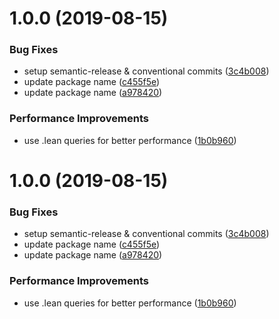 # 1.0.0 (2019-08-15)


### Bug Fixes

* setup semantic-release & conventional commits ([3c4b008](https://github.com/khaledosman/mongoose-jobqueue/commit/3c4b008))
* update package name ([c455f5e](https://github.com/khaledosman/mongoose-jobqueue/commit/c455f5e))
* update package name ([a978420](https://github.com/khaledosman/mongoose-jobqueue/commit/a978420))


### Performance Improvements

* use .lean queries for better performance ([1b0b960](https://github.com/khaledosman/mongoose-jobqueue/commit/1b0b960))

# 1.0.0 (2019-08-15)


### Bug Fixes

* setup semantic-release & conventional commits ([3c4b008](https://github.com/khaledosman/mongoose-jobqueue/commit/3c4b008))
* update package name ([c455f5e](https://github.com/khaledosman/mongoose-jobqueue/commit/c455f5e))
* update package name ([a978420](https://github.com/khaledosman/mongoose-jobqueue/commit/a978420))


### Performance Improvements

* use .lean queries for better performance ([1b0b960](https://github.com/khaledosman/mongoose-jobqueue/commit/1b0b960))
